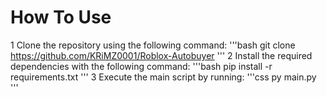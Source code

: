 # How To Use

1 Clone the repository using the following command:
'''bash
git clone https://github.com/KRiMZ0001/Roblox-Autobuyer
'''
2 Install the required dependencies with the following command:
'''bash
pip install -r requirements.txt
'''
3 Execute the main script by running:
'''css
py main.py
'''
